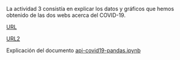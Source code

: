 La actividad 3 consistía en explicar los datos y gráficos que hemos obtenido de las dos webs acerca del COVID-19.

[URL](httpps://covid19api.com/)
    
[URL2](httpps://api.covid19api.com/)


Explicación del documento [api-covid19-pandas.ipynb](https://github.com/nebrijas/periodismodedatos-mariofs17/blob/main/api-covid19-pandas.ipynb)





